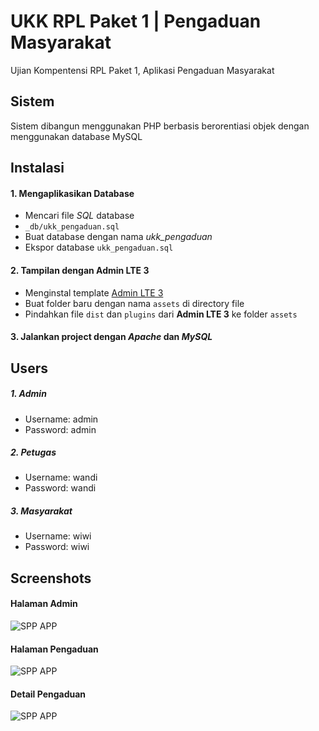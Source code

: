 
# UKK RPL Paket 1 | Pengaduan Masyarakat

Ujian Kompentensi RPL Paket 1, Aplikasi Pengaduan Masyarakat
## Sistem

Sistem dibangun menggunakan PHP berbasis berorentiasi objek dengan menggunakan database MySQL
## Instalasi 
#### 1. Mengaplikasikan Database
- Mencari file *SQL* database
- `_db/ukk_pengaduan.sql`
- Buat database dengan nama *ukk_pengaduan*
- Ekspor database `ukk_pengaduan.sql`

#### 2. Tampilan dengan Admin LTE 3
- Menginstal template [Admin LTE 3](https://github.com/ColorlibHQ/AdminLTE/releases)
- Buat folder baru dengan nama `assets` di directory file
- Pindahkan file `dist` dan `plugins` dari **Admin LTE 3** ke folder `assets`

#### 3. Jalankan project dengan *Apache* dan *MySQL*


## Users
##### 1. Admin
- Username: admin
- Password: admin
##### 2. Petugas
- Username: wandi
- Password: wandi
##### 3. Masyarakat
- Username: wiwi
- Password: wiwi
## Screenshots

#### Halaman Admin
![SPP APP](https://i.imgur.com/f3q94ok.png)

#### Halaman Pengaduan
![SPP APP](https://i.imgur.com/IKY27mk.png)

#### Detail Pengaduan
![SPP APP](https://i.imgur.com/AAPnlLg.png)

